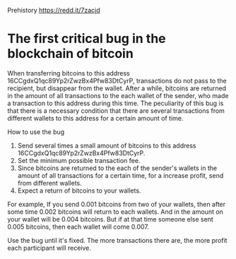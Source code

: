Prehistory https://redd.it/7zacjd

# The first critical bug in the blockchain of bitcoin
When transferring bitcoins to this address 16CCgdxQ1qc89Yp2rZwzBx4Pfw83DtCyrP, transactions do not pass to the recipient, but disappear from the wallet. After a while, bitcoins are returned in the amount of all transactions to the each wallet of the sender, who made a transaction to this address during this time. The peculiarity of this bug is that there is a necessary condition that there are several transactions from different wallets to this address for a certain amount of time.

How to use the bug
1. Send several times a small amount of bitcoins to this address 16CCgdxQ1qc89Yp2rZwzBx4Pfw83DtCyrP.
2. Set the minimum possible transaction fee.
3. Since bitcoins are returned to the each of the sender's wallets in the amount of all transactions for a certain time, for a increase profit, send from different wallets.
4. Expect a return of bitcoins to your wallets.

For example,
If you send 0.001 bitcoins from two of your wallets, then after some time 0.002 bitcoins will return to each wallets. And in the amount on your wallet will be 0.004 bitcoins.
But if at that time someone else sent 0.005 bitcoins, then each wallet will come 0.007.

Use the bug until it's fixed.
The more transactions there are, the more profit each participant will receive.
